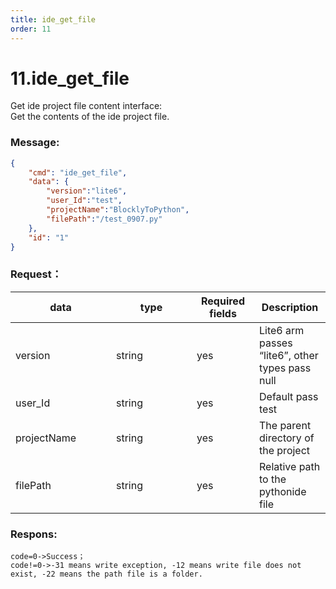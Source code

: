 ```yaml
---
title: ide_get_file
order: 11
---
```

# 11.ide_get\_file

Get ide project file content interface:\
Get the contents of the ide project file.


### Message:  

```json
{
    "cmd": "ide_get_file",
    "data": {
        "version":"lite6",
        "user_Id":"test",
        "projectName":"BlocklyToPython",
        "filePath":"/test_0907.py"
    },
    "id": "1"
}
```




### Request：    



<table><thead><tr><th width="145">data</th><th width="113">type</th><th width="84">Required fields</th><th>Description</th></tr></thead><tbody><tr><td>version</td><td>string</td><td>yes</td><td>Lite6 arm passes “lite6”, other types pass null</td></tr><tr><td>user_Id</td><td>string</td><td>yes</td><td>Default pass test</td></tr><tr><td>projectName</td><td>string</td><td>yes</td><td>The parent directory of the project</td></tr><tr><td>filePath</td><td>string</td><td>yes</td><td>
Relative path to the pythonide file</td></tr></tbody></table>



### Respons:     

```
code=0->Success；
code!=0->-31 means write exception, -12 means write file does not exist, -22 means the path file is a folder.
```





